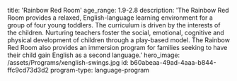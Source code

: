 title: 'Rainbow Red Room'
age_range: 1.9-2.8
description: 'The Rainbow Red Room provides a relaxed, English-language learning environment for a group of four young toddlers. The curriculum is driven by the interests of the children. Nurturing teachers foster the social, emotional, cognitive and physical development of children through a play-based model. The Rainbow Red Room also provides an immersion program for families seeking to have their child gain English as a second language.'
hero_image: /assets/Programs/xenglish-swings.jpg
id: b60abeaa-49ad-4aaa-b844-ffc9cd73d3d2
program-type: language-program
